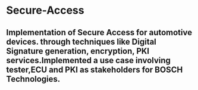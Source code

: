 # Secure-Access
## Implementation of Secure Access for automotive devices. through techniques like Digital Signature generation, encryption, PKI services.Implemented a use case involving tester,ECU and PKI as stakeholders for BOSCH Technologies.                        

